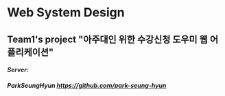 # Web System Design
## Team1's project "아주대인 위한 수강신청 도우미 웹 어플리케이션"  

#### *Server*:
##### ParkSeungHyun https://github.com/park-seung-hyun

